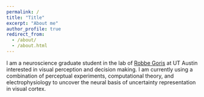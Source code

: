 ```yaml
---
permalink: /
title: "Title"
excerpt: "About me"
author_profile: true
redirect_from: 
  - /about/
  - /about.html
---
```


I am a neuroscience graduate student in the lab of [Robbe Goris](https://gorislab.github.io/) at UT Austin interested in visual perception and decision making. I am currently using a combination of perceptual experiments, computational theory, and electrophysiology to uncover the neural basis of uncertainty representation in visual cortex.






